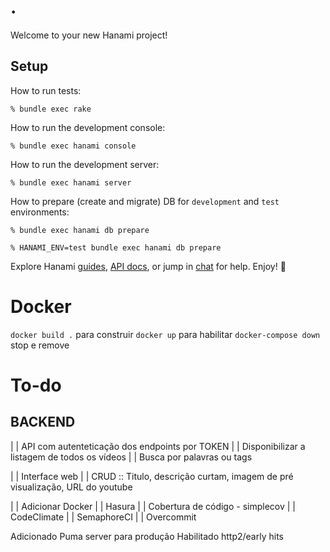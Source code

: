 # .

Welcome to your new Hanami project!

## Setup

How to run tests:

```
% bundle exec rake
```

How to run the development console:

```
% bundle exec hanami console
```

How to run the development server:

```
% bundle exec hanami server
```

How to prepare (create and migrate) DB for `development` and `test` environments:

```
% bundle exec hanami db prepare

% HANAMI_ENV=test bundle exec hanami db prepare
```

Explore Hanami [guides](http://hanamirb.org/guides/), [API docs](http://docs.hanamirb.org/1.2.0/), or jump in [chat](http://chat.hanamirb.org) for help. Enjoy! 🌸

# Docker
`docker build .` para construir 
`docker up` para habilitar
`docker-compose down` stop e remove

# To-do
## BACKEND
| | API com autenteticação dos endpoints por TOKEN
| | Disponibilizar a listagem de todos os vídeos
| | Busca por palavras ou tags

| | Interface web
| | CRUD :: Titulo, descrição curtam, imagem de pré visualização, URL do youtube

| | Adicionar Docker
| | Hasura
| | Cobertura de código - simplecov
| | CodeClimate
| | SemaphoreCI
| | Overcommit 

Adicionado Puma server para produção
Habilitado http2/early hits
